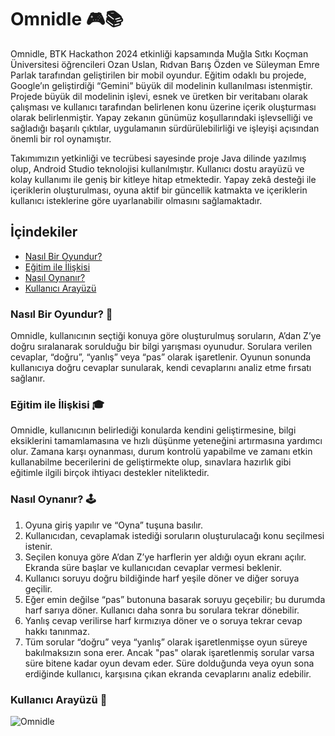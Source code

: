 # Omnidle 🎮📚

   Omnidle, BTK Hackathon 2024 etkinliği kapsamında Muğla Sıtkı Koçman Üniversitesi öğrencileri Ozan Uslan, Rıdvan Barış Özden ve Süleyman Emre Parlak tarafından geliştirilen bir mobil oyundur. Eğitim odaklı bu projede, Google’ın geliştirdiği “Gemini” büyük dil modelinin kullanılması istenmiştir. Projede büyük dil modelinin işlevi, esnek ve üretken bir veritabanı olarak çalışması ve kullanıcı tarafından belirlenen konu üzerine içerik oluşturması olarak belirlenmiştir. Yapay zekanın günümüz koşullarındaki işlevselliği ve sağladığı başarılı çıktılar, uygulamanın sürdürülebilirliği ve işleyişi açısından önemli bir rol oynamıştır.  

   Takımımızın yetkinliği ve tecrübesi sayesinde proje Java dilinde yazılmış olup, Android Studio teknolojisi kullanılmıştır. Kullanıcı dostu arayüzü ve kolay kullanımı ile geniş bir kitleye hitap etmektedir. Yapay zekâ desteği ile içeriklerin oluşturulması, oyuna aktif bir güncellik katmakta ve içeriklerin kullanıcı isteklerine göre uyarlanabilir olmasını sağlamaktadır.

## İçindekiler

- [Nasıl Bir Oyundur?](#nasıl-bir-oyundur)
- [Eğitim ile İlişkisi](#eğitim-ile-i̇lişkisi)
- [Nasıl Oynanır?](#nasıl-oynanır)
- [Kullanıcı Arayüzü](#kullanıcı-arayüzü)


### Nasıl Bir Oyundur? 🎲  

   Omnidle, kullanıcının seçtiği konuya göre oluşturulmuş soruların, A’dan Z’ye doğru sıralanarak sorulduğu bir bilgi yarışması oyunudur. Sorulara verilen cevaplar, “doğru”, “yanlış” veya “pas” olarak işaretlenir. Oyunun sonunda kullanıcıya doğru cevaplar sunularak, kendi cevaplarını analiz etme fırsatı sağlanır.

### Eğitim ile İlişkisi 🎓 

   Omnidle, kullanıcının belirlediği konularda kendini geliştirmesine, bilgi eksiklerini tamamlamasına ve hızlı düşünme yeteneğini artırmasına yardımcı olur. Zamana karşı oynanması, durum kontrolü yapabilme ve zamanı etkin kullanabilme becerilerini de geliştirmekte olup, sınavlara hazırlık gibi eğitimle ilgili birçok ihtiyacı destekler niteliktedir.

### Nasıl Oynanır? 🕹️  

   1) Oyuna giriş yapılır ve “Oyna” tuşuna basılır.  
   2) Kullanıcıdan, cevaplamak istediği soruların oluşturulacağı konu seçilmesi istenir.  
   3) Seçilen konuya göre A’dan Z’ye harflerin yer aldığı oyun ekranı açılır. Ekranda süre başlar ve kullanıcıdan cevaplar vermesi beklenir.  
   4) Kullanıcı soruyu doğru bildiğinde harf yeşile döner ve diğer soruya geçilir.  
   5) Eğer emin değilse “pas” butonuna basarak soruyu geçebilir; bu durumda harf sarıya döner. Kullanıcı daha sonra bu sorulara tekrar dönebilir.  
   6) Yanlış cevap verilirse harf kırmızıya döner ve o soruya tekrar cevap hakkı tanınmaz.  
   7) Tüm sorular “doğru” veya “yanlış” olarak işaretlenmişse oyun süreye bakılmaksızın sona erer. Ancak "pas" olarak işaretlenmiş sorular varsa süre bitene kadar oyun devam eder. Süre dolduğunda veya oyun sona      
   erdiğinde kullanıcı, karşısına çıkan ekranda cevaplarını analiz edebilir.

### Kullanıcı Arayüzü 👤
![Omnidle](https://github.com/user-attachments/assets/07a3fe58-a7cc-40c7-a37d-cc3bf037e892)  
